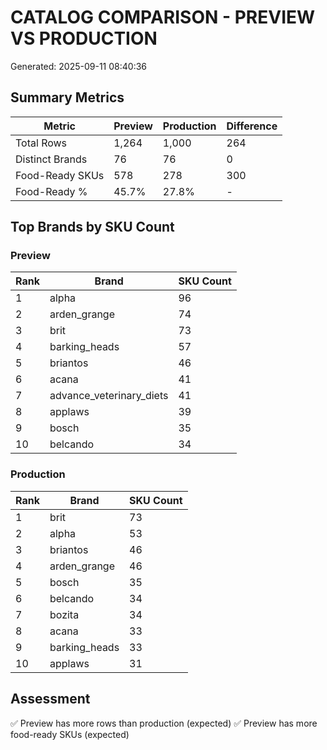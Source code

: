 # CATALOG COMPARISON - PREVIEW VS PRODUCTION

Generated: 2025-09-11 08:40:36

## Summary Metrics

| Metric | Preview | Production | Difference |
|--------|---------|------------|------------|
| Total Rows | 1,264 | 1,000 | 264 |
| Distinct Brands | 76 | 76 | 0 |
| Food-Ready SKUs | 578 | 278 | 300 |
| Food-Ready % | 45.7% | 27.8% | - |

## Top Brands by SKU Count

### Preview

| Rank | Brand | SKU Count |
|------|-------|-----------|
| 1 | alpha | 96 |
| 2 | arden_grange | 74 |
| 3 | brit | 73 |
| 4 | barking_heads | 57 |
| 5 | briantos | 46 |
| 6 | acana | 41 |
| 7 | advance_veterinary_diets | 41 |
| 8 | applaws | 39 |
| 9 | bosch | 35 |
| 10 | belcando | 34 |

### Production

| Rank | Brand | SKU Count |
|------|-------|-----------|
| 1 | brit | 73 |
| 2 | alpha | 53 |
| 3 | briantos | 46 |
| 4 | arden_grange | 46 |
| 5 | bosch | 35 |
| 6 | belcando | 34 |
| 7 | bozita | 34 |
| 8 | acana | 33 |
| 9 | barking_heads | 33 |
| 10 | applaws | 31 |

## Assessment

✅ Preview has more rows than production (expected)
✅ Preview has more food-ready SKUs (expected)
